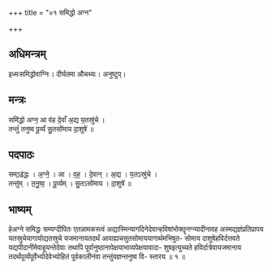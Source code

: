 +++
title = "०१ समिद्धो अग्न"

+++
## अधिमन्त्रम्
इध्मःसमिद्धोवाग्निः। दीर्घतमा औचथ्यः। अनुष्टुप्।

## मन्त्रः
समि॑द्धो अग्न॒ आ व॑ह दे॒वाँ अ॒द्य य॒तस्रु॑चे ।  
तन्तुं॑ तनुष्व पू॒र्व्यं सु॒तसो॑माय दा॒शुषे॑ ॥

## पदपाठः
सम्ऽइ॑द्धः । अ॒ग्ने॒ । आ । व॒ह॒ । दे॒वान् । अ॒द्य । य॒तऽस्रु॑चे ।  
तन्तु॑म् । त॒नु॒ष्व॒ । पू॒र्व्यम् । सु॒तऽसो॑माय । दा॒शुषे॑ ॥

## भाष्यम्
हेअग्ने समिद्धः सम्यग्दीपितः एतन्नामकस्त्वं अद्यास्मिन्यागदिनेदेवान्हविषांभोक्तॄनग्न्यादीनावह अस्मद्यज्ञंप्रतिप्रापय यतस्रुचेयागायोद्यतस्रुचे यजमानायतदर्थं आवाह्यचसुतसोमाययागार्थमभिषुत- सोमाय दाशुषेहविर्दत्तवते यद्यपीदानीमेवाहूयन्तेदेवाः तथापि पूर्वानुष्ठानापेक्षयाभाव्यपेक्षयावादा- शुषइत्युच्यते हविर्दात्रेवायजमानाय तदर्थंपूर्व्यंपूर्वेभ्योदेवेभ्योहितं पूर्वकालीनंवा तन्तुंयज्ञन्तनुष्व वि- स्तारय ॥ १ ॥
